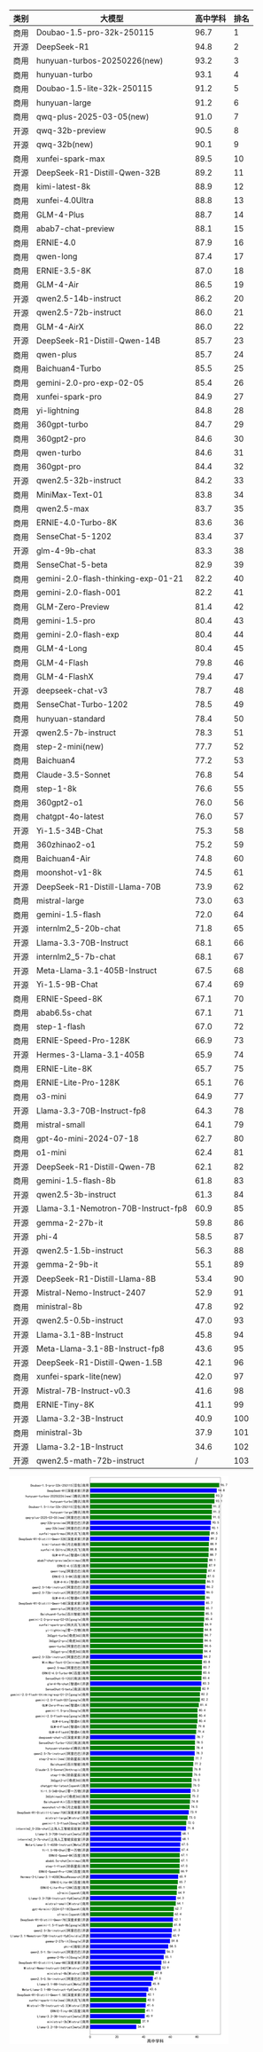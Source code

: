 
| 类别 | 大模型                         | 高中学科 | 排名 |
|-----|------------------------------|---------|----|
|商用|Doubao-1.5-pro-32k-250115|96.7|1|
|开源|DeepSeek-R1|94.8|2|
|商用|hunyuan-turbos-20250226(new)|93.2|3|
|商用|hunyuan-turbo|93.1|4|
|商用|Doubao-1.5-lite-32k-250115|91.2|5|
|商用|hunyuan-large|91.2|6|
|商用|qwq-plus-2025-03-05(new)|91.0|7|
|开源|qwq-32b-preview|90.5|8|
|开源|qwq-32b(new)|90.1|9|
|商用|xunfei-spark-max|89.5|10|
|开源|DeepSeek-R1-Distill-Qwen-32B|89.2|11|
|商用|kimi-latest-8k|88.9|12|
|商用|xunfei-4.0Ultra|88.8|13|
|商用|GLM-4-Plus|88.7|14|
|商用|abab7-chat-preview|88.1|15|
|商用|ERNIE-4.0|87.9|16|
|商用|qwen-long|87.4|17|
|商用|ERNIE-3.5-8K|87.0|18|
|商用|GLM-4-Air|86.5|19|
|开源|qwen2.5-14b-instruct|86.2|20|
|开源|qwen2.5-72b-instruct|86.0|21|
|商用|GLM-4-AirX|86.0|22|
|开源|DeepSeek-R1-Distill-Qwen-14B|85.7|23|
|商用|qwen-plus|85.7|24|
|商用|Baichuan4-Turbo|85.5|25|
|商用|gemini-2.0-pro-exp-02-05|85.4|26|
|商用|xunfei-spark-pro|84.9|27|
|商用|yi-lightning|84.8|28|
|商用|360gpt-turbo|84.7|29|
|商用|360gpt2-pro|84.6|30|
|商用|qwen-turbo|84.6|31|
|商用|360gpt-pro|84.4|32|
|开源|qwen2.5-32b-instruct|84.2|33|
|商用|MiniMax-Text-01|83.8|34|
|商用|qwen2.5-max|83.7|35|
|商用|ERNIE-4.0-Turbo-8K|83.6|36|
|商用|SenseChat-5-1202|83.4|37|
|开源|glm-4-9b-chat|83.3|38|
|商用|SenseChat-5-beta|82.9|39|
|商用|gemini-2.0-flash-thinking-exp-01-21|82.2|40|
|商用|gemini-2.0-flash-001|82.2|41|
|商用|GLM-Zero-Preview|81.4|42|
|商用|gemini-1.5-pro|80.4|43|
|商用|gemini-2.0-flash-exp|80.4|44|
|商用|GLM-4-Long|80.4|45|
|商用|GLM-4-Flash|79.8|46|
|商用|GLM-4-FlashX|79.4|47|
|开源|deepseek-chat-v3|78.7|48|
|商用|SenseChat-Turbo-1202|78.5|49|
|商用|hunyuan-standard|78.4|50|
|开源|qwen2.5-7b-instruct|78.3|51|
|商用|step-2-mini(new)|77.7|52|
|商用|Baichuan4|77.2|53|
|商用|Claude-3.5-Sonnet|76.8|54|
|商用|step-1-8k|76.6|55|
|商用|360gpt2-o1|76.0|56|
|商用|chatgpt-4o-latest|76.0|57|
|开源|Yi-1.5-34B-Chat|75.3|58|
|商用|360zhinao2-o1|75.2|59|
|商用|Baichuan4-Air|74.8|60|
|商用|moonshot-v1-8k|74.5|61|
|开源|DeepSeek-R1-Distill-Llama-70B|73.9|62|
|商用|mistral-large|73.0|63|
|商用|gemini-1.5-flash|72.0|64|
|开源|internlm2_5-20b-chat|71.8|65|
|开源|Llama-3.3-70B-Instruct|68.1|66|
|开源|internlm2_5-7b-chat|68.1|67|
|开源|Meta-Llama-3.1-405B-Instruct|67.5|68|
|开源|Yi-1.5-9B-Chat|67.4|69|
|商用|ERNIE-Speed-8K|67.1|70|
|商用|abab6.5s-chat|67.1|71|
|商用|step-1-flash|67.0|72|
|商用|ERNIE-Speed-Pro-128K|66.9|73|
|开源|Hermes-3-Llama-3.1-405B|65.9|74|
|商用|ERNIE-Lite-8K|65.7|75|
|商用|ERNIE-Lite-Pro-128K|65.1|76|
|商用|o3-mini|64.9|77|
|开源|Llama-3.3-70B-Instruct-fp8|64.3|78|
|商用|mistral-small|64.1|79|
|商用|gpt-4o-mini-2024-07-18|62.7|80|
|商用|o1-mini|62.4|81|
|开源|DeepSeek-R1-Distill-Qwen-7B|62.1|82|
|商用|gemini-1.5-flash-8b|61.8|83|
|开源|qwen2.5-3b-instruct|61.3|84|
|开源|Llama-3.1-Nemotron-70B-Instruct-fp8|60.9|85|
|开源|gemma-2-27b-it|59.8|86|
|开源|phi-4|58.5|87|
|开源|qwen2.5-1.5b-instruct|56.3|88|
|开源|gemma-2-9b-it|55.1|89|
|开源|DeepSeek-R1-Distill-Llama-8B|53.4|90|
|开源|Mistral-Nemo-Instruct-2407|52.9|91|
|商用|ministral-8b|47.8|92|
|开源|qwen2.5-0.5b-instruct|47.0|93|
|开源|Llama-3.1-8B-Instruct|45.8|94|
|开源|Meta-Llama-3.1-8B-Instruct-fp8|43.6|95|
|开源|DeepSeek-R1-Distill-Qwen-1.5B|42.1|96|
|商用|xunfei-spark-lite(new)|42.0|97|
|开源|Mistral-7B-Instruct-v0.3|41.6|98|
|商用|ERNIE-Tiny-8K|41.1|99|
|开源|Llama-3.2-3B-Instruct|40.9|100|
|商用|ministral-3b|37.9|101|
|开源|Llama-3.2-1B-Instruct|34.6|102|
|开源|qwen2.5-math-72b-instruct|/|103|


![lin](../pic/高中学科.png)
